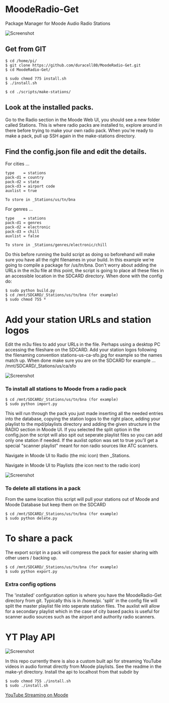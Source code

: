 # MoodeRadio-Get
Package Manager for Moode Audio Radio Stations

![Screenshot](https://github.com/duracell80/MoodeRadio-Get/blob/master/packs/images/001a.jpg?raw=true)

## Get from GIT

```
$ cd /home/pi/
$ git clone https://github.com/duracell80/MoodeRadio-Get.git
$ cd MoodeRadio-Get/
```

```
$ sudo chmod 775 install.sh
$ ./install.sh

$ cd ./scripts/make-stations/
```

## Look at the installed packs.
Go to the Radio section in the Moode Web UI, you should see a new folder called Stations. This is where radio packs are installed to, explore around in there before trying to make your own radio pack. When you're ready to make a pack, pull up SSH again in the make-stations directory.

## Find the config.json file and edit the details.

For cities ...

```
type	= stations
pack-d1 = country
pack-d2 = state
pack-d3 = airport code
auxlist = true

To store in _Stations/us/tn/bna
```

For genres ...

```
type	= stations
pack-d1 = genres
pack-d2 = electronic
pack-d3 = chill
auxlist = false

To store in _Stations/genres/electronic/chill
```

Do this before running the build script as doing so beforehand will make sure you have all the right  filenames in your build. In this example we're going to compile a package for /us/tn/bna. Don't worry about adding the URLs in the m3u file at this point, the script is going to place all these  files in an accessible location in the SDCARD directory. When done with the config do:

```
$ sudo python build.py
$ cd /mnt/SDCARD/_Stations/us/tn/bna (for example)
$ sudo chmod 755 *

```


# Add your station URLs and station logos
Edit the m3u files to add your URLs in the file. Perhaps using a desktop PC accessing the fileshare on the SDCARD. Add your station logos following the filenaming convention stations-us-ca-sfo.jpg for example so the names match up. When done make sure you are on the SDCARD for example ... /mnt/SDCARD/_Stations/us/ca/sfo

![Screenshot](https://github.com/duracell80/MoodeRadio-Get/blob/master/packs/images/003a.jpg?raw=true)

### To install all stations to Moode from a radio pack

```
$ cd /mnt/SDCARD/_Stations/us/tn/bna (for example)
$ sudo python import.py
```

This will run through the pack you just made inserting all the needed entries into the database, copying the station logos to the right place, adding your playlist to the mpd/playlists directory and adding the given structure in the RADIO section in Moode UI. If you selected the split option in the config.json the script will also spit out seperate playlist files so you can add only one station if needed. If the auxlist option was set to true you'll get a special "scanner playlist" meant for non radio sources like ATC scanners.

Navigate in Moode UI to Radio (the mic icon) then _Stations.

Navigate in Moode UI to Playlists (the icon next to the radio icon)

![Screenshot](https://github.com/duracell80/MoodeRadio-Get/blob/master/packs/images/002.jpg?raw=true)



### To delete all stations in a pack
From the same location this script will pull your stations out of Moode and Moode Database but keep them on the SDCARD

```
$ cd /mnt/SDCARD/_Stations/us/tn/bna (for example)
$ sudo python delete.py 
```

# To share a pack
The export script in a pack will compress the pack for easier sharing with other users / backing up.

```
$ cd /mnt/SDCARD/_Stations/us/tn/bna (for example)
$ sudo python export.py
```

### Extra config options
The 'installed' configuration option is where you have the MoodeRadio-Get directory from git. Typically this is in /home/pi. 'split' in the config file will split the master playlist file into seperate station files. The auxlist will allow for a secondary playlist which in the case of city based packs is useful for scanner audio sources such as the airport and authority radio scanners.






# YT Play API

![Screenshot](https://github.com/duracell80/MoodeRadio-Get/blob/master/packs/images/000.jpg?raw=true)

In this repo currently there is also a custom built api for streaming YouTube videos in audio format directly from Moode playlists. See the readme in the make-yt directory. Install the api to localhost from that subdir by
```
$ sudo chmod 755 ./install.sh
$ sudo ./install.sh
```
[YouTube Streaming on Moode](https://github.com/duracell80/MoodeRadio-Get/blob/master/scripts/make-yt/README.md "YouTube Streaming on Moode")

